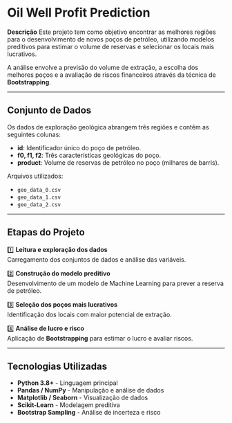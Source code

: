 # Oil Well Profit Prediction

**Descrição**
Este projeto tem como objetivo encontrar as melhores regiões para o desenvolvimento de novos poços de petróleo, utilizando modelos preditivos para estimar o volume de reservas e selecionar os locais mais lucrativos.

A análise envolve a previsão do volume de extração, a escolha dos melhores poços e a avaliação de riscos financeiros através da técnica de **Bootstrapping**.

---

##  Conjunto de Dados

Os dados de exploração geológica abrangem três regiões e contêm as seguintes colunas:

- **id**: Identificador único do poço de petróleo.
- **f0, f1, f2**: Três características geológicas do poço.
- **product**: Volume de reservas de petróleo no poço (milhares de barris).

Arquivos utilizados:
- `geo_data_0.csv`
- `geo_data_1.csv`
- `geo_data_2.csv`

---

## Etapas do Projeto

1️⃣ **Leitura e exploração dos dados**  
 Carregamento dos conjuntos de dados e análise das variáveis.  

2️⃣ **Construção do modelo preditivo**  
 Desenvolvimento de um modelo de Machine Learning para prever a reserva de petróleo.  

3️⃣ **Seleção dos poços mais lucrativos**  
 Identificação dos locais com maior potencial de extração.  

4️⃣ **Análise de lucro e risco**  
 Aplicação de **Bootstrapping** para estimar o lucro e avaliar riscos.  

---

## Tecnologias Utilizadas

- **Python 3.8+** - Linguagem principal
- **Pandas / NumPy** - Manipulação e análise de dados
- **Matplotlib / Seaborn** - Visualização de dados
- **Scikit-Learn** - Modelagem preditiva
- **Bootstrap Sampling** - Análise de incerteza e risco
